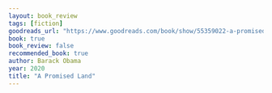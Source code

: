 ```yaml
---
layout: book_review
tags: [fiction]
goodreads_url: "https://www.goodreads.com/book/show/55359022-a-promised-land"
book: true
book_review: false
recommended_book: true
author: Barack Obama
year: 2020
title: "A Promised Land"
---
```

